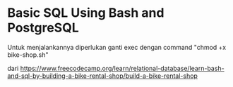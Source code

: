 # Basic SQL Using Bash and PostgreSQL

Untuk menjalankannya diperlukan ganti exec dengan command "chmod +x bike-shop.sh"

dari https://www.freecodecamp.org/learn/relational-database/learn-bash-and-sql-by-building-a-bike-rental-shop/build-a-bike-rental-shop
